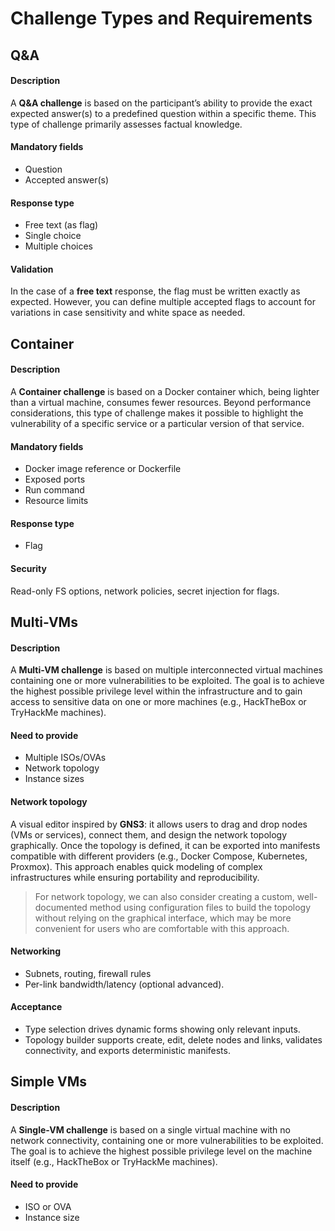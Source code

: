 # Challenge Types and Requirements

## Q&A

#### Description

A **Q&A challenge** is based on the participant’s ability to provide the exact expected answer(s) to a predefined question within a specific theme. This type of challenge primarily assesses factual knowledge.

#### Mandatory fields

- Question    
- Accepted answer(s)

#### Response type

- Free text (as flag)
- Single choice
- Multiple choices

#### Validation

In the case of a **free text** response, the flag must be written exactly as expected. However, you can define multiple accepted flags to account for variations in case sensitivity and white space as needed.

## Container

#### Description

A **Container challenge** is based on a Docker container which, being lighter than a virtual machine, consumes fewer resources. Beyond performance considerations, this type of challenge makes it possible to highlight the vulnerability of a specific service or a particular version of that service.

#### Mandatory fields

- Docker image reference or Dockerfile    
- Exposed ports
- Run command
- Resource limits

#### Response type

- Flag

#### Security

Read-only FS options, network policies, secret injection for flags.

## Multi-VMs

#### Description

A **Multi-VM challenge** is based on multiple interconnected virtual machines containing one or more vulnerabilities to be exploited. The goal is to achieve the highest possible privilege level within the infrastructure and to gain access to sensitive data on one or more machines (e.g., HackTheBox or TryHackMe machines).

#### Need to provide

- Multiple ISOs/OVAs
- Network topology
- Instance sizes

#### Network topology

A visual editor inspired by **GNS3**: it allows users to drag and drop nodes (VMs or services), connect them, and design the network topology graphically. Once the topology is defined, it can be exported into manifests compatible with different providers (e.g., Docker Compose, Kubernetes, Proxmox). This approach enables quick modeling of complex infrastructures while ensuring portability and reproducibility.

> For network topology, we can also consider creating a custom, well-documented method using configuration files to build the topology without relying on the graphical interface, which may be more convenient for users who are comfortable with this approach.

#### Networking

- Subnets, routing, firewall rules
- Per-link bandwidth/latency (optional advanced).

#### Acceptance

- Type selection drives dynamic forms showing only relevant inputs.
- Topology builder supports create, edit, delete nodes and links, validates connectivity, and exports deterministic manifests.

## Simple VMs

#### Description

A **Single-VM challenge** is based on a single virtual machine with no network connectivity, containing one or more vulnerabilities to be exploited. The goal is to achieve the highest possible privilege level on the machine itself (e.g., HackTheBox or TryHackMe machines).

#### Need to provide

- ISO or OVA
- Instance size